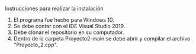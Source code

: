 Instrucciones para realizar la instalación

1. El programa fue hecho para Windows 10.
2. Se debe contar con el IDE Visual Studio 2019. 
3. Debe clonar el repositorio en su computador.
3. Dentro de la carpeta Proyecto2-main se debe abrir  y compilar el archivo "Proyecto_2.cpp".